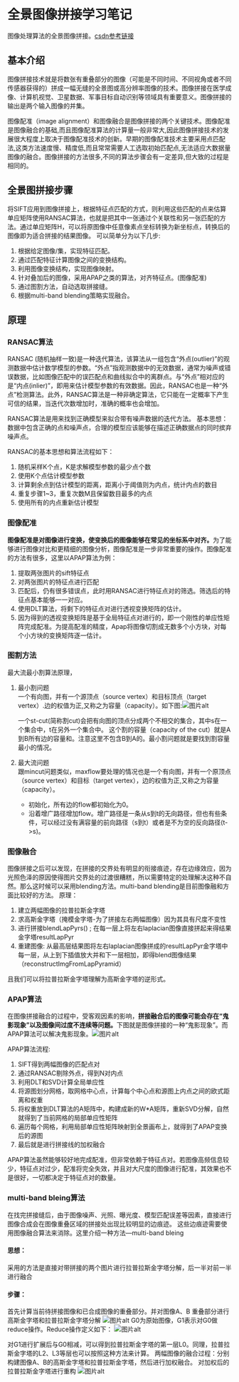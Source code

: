 # 全景图像拼接学习笔记

图像处理算法的全景图像拼接。<a href="https://blog.csdn.net/qq_49192977/article/details/124112819" title="超链接title">csdn参考链接</a>
## 基本介绍
图像拼接技术就是将数张有重叠部分的图像（可能是不同时间、不同视角或者不同传感器获得的）拼成一幅无缝的全景图或高分辨率图像的技术。图像拼接在医学成像、计算机视觉、卫星数据、军事目标自动识别等领域具有重要意义。图像拼接的输出是两个输入图像的并集。

图像配准（image alignment）和图像融合是图像拼接的两个关键技术。图像配准是图像融合的基础,而且图像配准算法的计算量一般非常大,因此图像拼接技术的发展很大程度上取决于图像配准技术的创新。早期的图像配准技术主要采用点匹配法,这类方法速度慢、精度低,而且常常需要人工选取初始匹配点,无法适应大数据量图像的融合。图像拼接的方法很多,不同的算法步骤会有一定差异,但大致的过程是相同的。

## 全景图拼接步骤
将SIFT应用到图像拼接上，根据特征点匹配的方式，则利用这些匹配的点来估算单应矩阵使用RANSAC算法，也就是把其中一张通过个关联性和另一张匹配的方法。通过单应矩阵H，可以将原图像中任意像素点坐标转换为新坐标点，转换后的图像即为适合拼接的结果图像。
可以简单分为以下几步:
<ol>
<li>根据给定图像/集，实现特征匹配。</li>
<li>通过匹配特征计算图像之间的变换结构。</li>
<li>利用图像变换结构，实现图像映射。</li>
<li>针对叠加后的图像，采用APAP之类的算法，对齐特征点。(图像配准)</li>
<li>通过图割方法，自动选取拼接缝。</li>
<li>根据multi-band blending策略实现融合。</li>
</ol>

## 原理

### RANSAC算法
RANSAC (随机抽样一致)是一种迭代算法，该算法从一组包含“外点(outlier)”的观测数据中估计数学模型的参数。“外点”指观测数据中的无效数据，通常为噪声或错误数据，比如图像匹配中的误匹配点和曲线拟合中的离群点。与“外点”相对应的是“内点(inlier)”，即用来估计模型参数的有效数据。因此，RANSAC也是一种“外点”检测算法。此外，RANSAC算法是一种非确定算法，它只能在一定概率下产生可信的结果，当迭代次数增加时，准确的概率也会增加。

RANSAC算法是用来找到正确模型来拟合带有噪声数据的迭代方法。
基本思想：数据中包含正确的点和噪声点，合理的模型应该能够在描述正确数据点的同时摈弃噪声点。

RANSAC的基本思想和算法流程如下：
<ol>
<li>随机采样K个点，K是求解模型参数的最少点个数</li>
<li>使用K个点估计模型参数</li>
<li>计算剩余点到估计模型的距离，距离小于阈值则为内点，统计内点的数目</li>
<li>重复步骤1~3，重复次数M且保留数目最多的内点</li>
<li>使用所有的内点重新估计模型</li>
</ol>

### 图像配准
<strong>图像配准是对图像进行变换，使变换后的图像能够在常见的坐标系中对齐。</strong>为了能够进行图像对比和更精细的图像分析，图像配准是一步非常重要的操作。图像配准的方法有很多，这里以APAP算法为例：
<ol>
<li>提取两张图片的sift特征点</li>
<li>对两张图片的特征点进行匹配</li>
<li>匹配后，仍有很多错误点，此时用RANSAC进行特征点对的筛选。筛选后的特征点基本能够一一对应。</li>
<li>使用DLT算法，将剩下的特征点对进行透视变换矩阵的估计。</li>
<li>因为得到的透视变换矩阵是基于全局特征点对进行的，即一个刚性的单应性矩阵完成配准。为提高配准的精度，Apap将图像切割成无数多个小方块，对每个小方块的变换矩阵逐一估计。</li>
</ol>

### 图割方法
最大流最小割算法原理，
<ol>
<li>最小割问题</li>
一个有向图，并有一个源顶点（source vertex）和目标顶点（target vertex）.边的权值为正,又称之为容量（capacity）。如下图:<img src="img/mincut.png" alt="图片alt" title="最小割问题">

一个st-cut(简称割cut)会把有向图的顶点分成两个不相交的集合，其中s在一个集合中，t在另外一个集合中。
这个割的容量（capacity of the cut）就是A到B所有边的容量和。注意这里不包含B到A的。最小割问题就是要找到割容量最小的情况。

<li> 最大流问题 </li>
跟mincut问题类似，maxflow要处理的情况也是一个有向图，并有一个原顶点（source vertex）和目标（target vertex），边的权值为正,又称之为容量（capacity）。
<ul>
  <li>初始化，所有边的flow都初始化为0。</li>
  <li>沿着增广路径增加flow。增广路径是一条从s到t的无向路径，但也有些条件，可以经过没有满容量的前向路径（s到t）或者是不为空的反向路径(t->s)。</li>
</ul>
</ol>

### 图像融合
图像拼接之后可以发现，在拼接的交界处有明显的衔接痕迹，存在边缘效应，因为光照色泽的原因使得图片交界处的过渡很糟糕，所以需要特定的处理解决这种不自然。那么这时候可以采用blending方法。multi-band blending是目前图像融和方面比较好的方法。
原理：
<ol>
<li>建立两幅图像的拉普拉斯金字塔</li>
<li>求高斯金字塔（掩模金字塔-为了拼接左右两幅图像）因为其具有尺度不变性</li>
<li>进行拼接blendLapPyrs() ; 在每一层上将左右laplacian图像直接拼起来得结果金字塔resultLapPyr</li>
<li>重建图像: 从最高层结果图将左右laplacian图像拼成的resultLapPyr金字塔中每一层，从上到下插值放大并和下一层相加，即得blend图像结果（reconstructImgFromLapPyramid）</li>
</ol>
且我们可以将拉普拉斯金字塔理解为高斯金字塔的逆形式。

### APAP算法
在图像拼接融合的过程中，受客观因素的影响，<strong>拼接融合后的图像可能会存在“鬼影现象”以及图像间过度不连续等问题。</strong>下图就是图像拼接的一种“鬼影现象”。而APAP算法可以解决鬼影现象。<img src="img/apap.png" alt="图片alt" title="鬼影问题">

APAP算法流程:
<ol>
<li>SIFT得到两幅图像的匹配点对</li>
<li>通过RANSAC剔除外点，得到N对内点</li>
<li>利用DLT和SVD计算全局单应性</li>
<li>将源图划分网格，取网格中心点，计算每个中心点和源图上内点之间的欧式距离和权重</li>
<li>将权重放到DLT算法的A矩阵中，构建成新的W*A矩阵，重新SVD分解，自然就得到了当前网格的局部单应性矩阵</li>
<li>遍历每个网格，利用局部单应性矩阵映射到全景画布上，就得到了APAP变换后的源图</li>
<li>最后就是进行拼接线的加权融合</li>
</ol>
APAP算法虽然能够较好地完成配准，但非常依赖于特征点对。若图像高频信息较少，特征点对过少，配准将完全失效，并且对大尺度的图像进行配准，其效果也不是很好，一切都决定于特征点对的数量。

### multi-band bleing算法
在找完拼接缝后，由于图像噪声、光照、曝光度、模型匹配误差等因素，直接进行图像合成会在图像重叠区域的拼接处出现比较明显的边痕迹。
这些边痕迹需要使用图像融合算法来消除。这里介绍一种方法—multi-band bleing
#### 思想：
采用的方法是直接对带拼接的两个图片进行拉普拉斯金字塔分解，后一半对前一半进行融合
#### 步骤：
首先计算当前待拼接图像和已合成图像的重叠部分。并对图像A、B 重叠部分进行高斯金字塔和拉普拉斯金字塔分解
<img src="img/blending.png" alt="图片alt" title="blend">
G0为原始图像，G1表示对G0做reduce操作。Reduce操作定义如下：
<img src="img/reduce.png" alt="图片alt" title="reduce">

对G1进行扩展后与G0相减，可以得到拉普拉斯金字塔的第一层L0。同理，拉普拉斯金字塔的L2、L3等层也可以按照这种方法来计算。
两幅图像的融合过程：分别构建图像A、B的高斯金字塔和拉普拉斯金字塔，然后进行加权融合。
对加权后的拉普拉斯金字塔进行重构
<img src="img/blending2.png" alt="图片alt" title="blend2">

